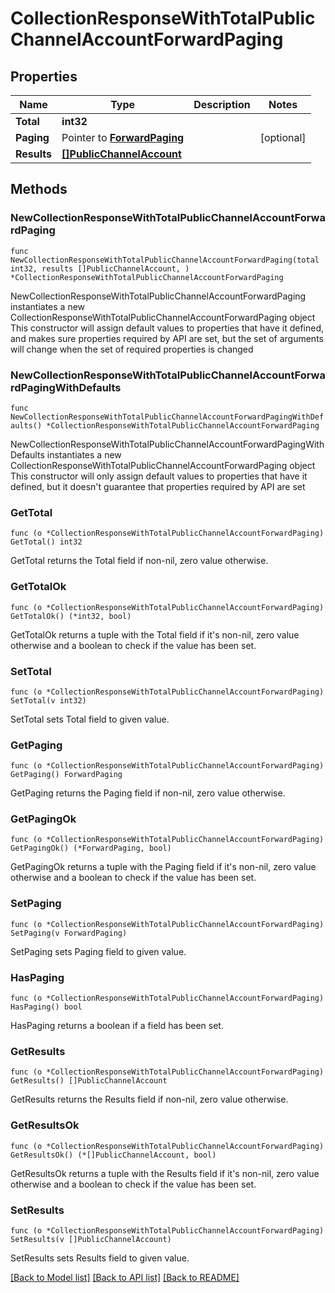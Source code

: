 # CollectionResponseWithTotalPublicChannelAccountForwardPaging

## Properties

Name | Type | Description | Notes
------------ | ------------- | ------------- | -------------
**Total** | **int32** |  | 
**Paging** | Pointer to [**ForwardPaging**](ForwardPaging.md) |  | [optional] 
**Results** | [**[]PublicChannelAccount**](PublicChannelAccount.md) |  | 

## Methods

### NewCollectionResponseWithTotalPublicChannelAccountForwardPaging

`func NewCollectionResponseWithTotalPublicChannelAccountForwardPaging(total int32, results []PublicChannelAccount, ) *CollectionResponseWithTotalPublicChannelAccountForwardPaging`

NewCollectionResponseWithTotalPublicChannelAccountForwardPaging instantiates a new CollectionResponseWithTotalPublicChannelAccountForwardPaging object
This constructor will assign default values to properties that have it defined,
and makes sure properties required by API are set, but the set of arguments
will change when the set of required properties is changed

### NewCollectionResponseWithTotalPublicChannelAccountForwardPagingWithDefaults

`func NewCollectionResponseWithTotalPublicChannelAccountForwardPagingWithDefaults() *CollectionResponseWithTotalPublicChannelAccountForwardPaging`

NewCollectionResponseWithTotalPublicChannelAccountForwardPagingWithDefaults instantiates a new CollectionResponseWithTotalPublicChannelAccountForwardPaging object
This constructor will only assign default values to properties that have it defined,
but it doesn't guarantee that properties required by API are set

### GetTotal

`func (o *CollectionResponseWithTotalPublicChannelAccountForwardPaging) GetTotal() int32`

GetTotal returns the Total field if non-nil, zero value otherwise.

### GetTotalOk

`func (o *CollectionResponseWithTotalPublicChannelAccountForwardPaging) GetTotalOk() (*int32, bool)`

GetTotalOk returns a tuple with the Total field if it's non-nil, zero value otherwise
and a boolean to check if the value has been set.

### SetTotal

`func (o *CollectionResponseWithTotalPublicChannelAccountForwardPaging) SetTotal(v int32)`

SetTotal sets Total field to given value.


### GetPaging

`func (o *CollectionResponseWithTotalPublicChannelAccountForwardPaging) GetPaging() ForwardPaging`

GetPaging returns the Paging field if non-nil, zero value otherwise.

### GetPagingOk

`func (o *CollectionResponseWithTotalPublicChannelAccountForwardPaging) GetPagingOk() (*ForwardPaging, bool)`

GetPagingOk returns a tuple with the Paging field if it's non-nil, zero value otherwise
and a boolean to check if the value has been set.

### SetPaging

`func (o *CollectionResponseWithTotalPublicChannelAccountForwardPaging) SetPaging(v ForwardPaging)`

SetPaging sets Paging field to given value.

### HasPaging

`func (o *CollectionResponseWithTotalPublicChannelAccountForwardPaging) HasPaging() bool`

HasPaging returns a boolean if a field has been set.

### GetResults

`func (o *CollectionResponseWithTotalPublicChannelAccountForwardPaging) GetResults() []PublicChannelAccount`

GetResults returns the Results field if non-nil, zero value otherwise.

### GetResultsOk

`func (o *CollectionResponseWithTotalPublicChannelAccountForwardPaging) GetResultsOk() (*[]PublicChannelAccount, bool)`

GetResultsOk returns a tuple with the Results field if it's non-nil, zero value otherwise
and a boolean to check if the value has been set.

### SetResults

`func (o *CollectionResponseWithTotalPublicChannelAccountForwardPaging) SetResults(v []PublicChannelAccount)`

SetResults sets Results field to given value.



[[Back to Model list]](../README.md#documentation-for-models) [[Back to API list]](../README.md#documentation-for-api-endpoints) [[Back to README]](../README.md)


